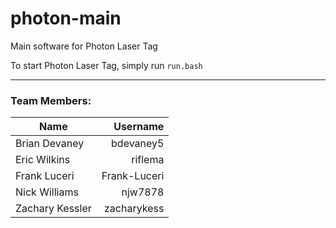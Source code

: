 # photon-main
Main software for Photon Laser Tag

To start Photon Laser Tag, simply run ```run.bash```

---
### Team Members:
|Name            |Username         |
|  ---           |  ---:           |
|Brian Devaney   |  bdevaney5      |
|Eric Wilkins    |  riflema        |
|Frank Luceri    |  Frank-Luceri   |
|Nick Williams   |  njw7878        |
|Zachary Kessler |  zacharykess    |
